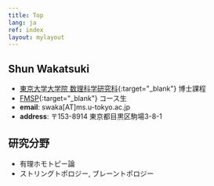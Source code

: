 ```yaml
---
title: Top
lang: ja
ref: index
layout: mylayout
---
```


## Shun Wakatsuki
- [東京大学大学院 数理科学研究科](http://www.ms.u-tokyo.ac.jp/index.html){:target="_blank"}
  博士課程
- [FMSP](http://fmsp.ms.u-tokyo.ac.jp/index_e.html){:target="_blank"}
  コース生
- **email**: swaka[AT]ms.u-tokyo.ac.jp
- **address**: 〒153-8914 東京都目黒区駒場3-8-1

## 研究分野
- 有理ホモトピー論
- ストリングトポロジー, ブレーントポロジー
